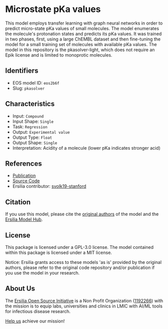 # Microstate pKa values

This model employs transfer learning with graph neural networks in order to predict micro-state pKa values of small molecules. The model enumerates the molecule's protonation states and predicts its pKa values. It was trained in two phases, first, using a large ChEMBL dataset and then fine-tuning the model for a small training set of molecules with available pKa values. The model in this repository is the pkasolver-light, which does not require an Epik license and is limited to monoprotic molecules.

## Identifiers

* EOS model ID: `eos2b6f`
* Slug: `pkasolver`

## Characteristics

* Input: `Compound`
* Input Shape: `Single`
* Task: `Regression`
* Output: `Experimental value`
* Output Type: `Float`
* Output Shape: `Single`
* Interpretation: Acidity of a molecule (lower pKa indicates stronger acid)

## References

* [Publication](https://www.biorxiv.org/content/10.1101/2022.01.20.476787v1)
* [Source Code](https://github.com/mayrf/pkasolver)
* Ersilia contributor: [svolk19-stanford ](https://github.com/svolk19-stanford )

## Citation

If you use this model, please cite the [original authors](https://www.biorxiv.org/content/10.1101/2022.01.20.476787v1) of the model and the [Ersilia Model Hub](https://github.com/ersilia-os/ersilia/blob/master/CITATION.cff).

## License

This package is licensed under a GPL-3.0 license. The model contained within this package is licensed under a MIT license.

Notice: Ersilia grants access to these models 'as is' provided by the original authors, please refer to the original code repository and/or publication if you use the model in your research.

## About Us

The [Ersilia Open Source Initiative](https://ersilia.io) is a Non Profit Organization ([1192266](https://register-of-charities.charitycommission.gov.uk/charity-search/-/charity-details/5170657/full-print)) with the mission is to equip labs, universities and clinics in LMIC with AI/ML tools for infectious disease research.

[Help us](https://www.ersilia.io/donate) achieve our mission!